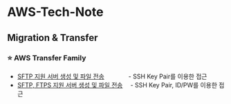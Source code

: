 # AWS-Tech-Note

## Migration & Transfer
### ⭐ AWS Transfer Family
- [SFTP 지원 서버 생성 및 파일 전송](https://github.com/kva231/AWS-Tech-Note/blob/master/Migration%20%26%20Transfer/AWS%20Transfer%20Family/SFTP%20%EC%A7%80%EC%9B%90%20%EC%84%9C%EB%B2%84%20%EC%83%9D%EC%84%B1%20%EB%B0%8F%20%ED%8C%8C%EC%9D%BC%20%EC%A0%84%EC%86%A1.md)　　　　- SSH Key Pair를 이용한 접근
- [SFTP, FTPS 지원 서버 생성 및 파일 전송](https://github.com/kva231/AWS-Tech-Note/blob/master/Migration%20%26%20Transfer/AWS%20Transfer%20Family/SFTP%2C%20FTPS%20%EC%A7%80%EC%9B%90%20%EC%84%9C%EB%B2%84%20%EC%83%9D%EC%84%B1%20%EB%B0%8F%20%ED%8C%8C%EC%9D%BC%20%EC%A0%84%EC%86%A1.md)　 - SSH Key Pair, ID/PW를 이용한 접근
